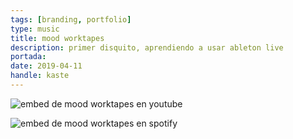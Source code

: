 ```yaml
---
tags: [branding, portfolio]
type: music
title: mood worktapes
description: primer disquito, aprendiendo a usar ableton live
portada: 
date: 2019-04-11
handle: kaste
---
```


![embed de mood worktapes en youtube](https://www.youtube.com/watch?v=DZ6w0VFpsbg)

![embed de mood worktapes en spotify](https://open.spotify.com/album/7dPBBrHRKLl369gdYGiEbp?si=w696RnruTvKdn9-aDWffFg)